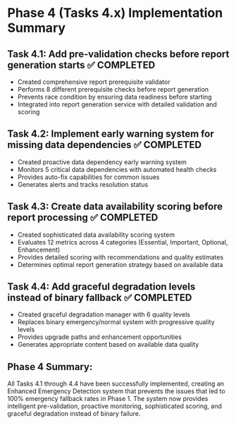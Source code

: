 # Phase 4 (Tasks 4.x) Implementation Summary

## Task 4.1: Add pre-validation checks before report generation starts ✅ COMPLETED
- Created comprehensive report prerequisite validator
- Performs 8 different prerequisite checks before report generation
- Prevents race condition by ensuring data readiness before starting
- Integrated into report generation service with detailed validation and scoring

## Task 4.2: Implement early warning system for missing data dependencies ✅ COMPLETED
- Created proactive data dependency early warning system
- Monitors 5 critical data dependencies with automated health checks
- Provides auto-fix capabilities for common issues
- Generates alerts and tracks resolution status

## Task 4.3: Create data availability scoring before report processing ✅ COMPLETED
- Created sophisticated data availability scoring system
- Evaluates 12 metrics across 4 categories (Essential, Important, Optional, Enhancement)
- Provides detailed scoring with recommendations and quality estimates
- Determines optimal report generation strategy based on available data

## Task 4.4: Add graceful degradation levels instead of binary fallback ✅ COMPLETED
- Created graceful degradation manager with 6 quality levels
- Replaces binary emergency/normal system with progressive quality levels
- Provides upgrade paths and enhancement opportunities
- Generates appropriate content based on available data quality

## Phase 4 Summary:
All Tasks 4.1 through 4.4 have been successfully implemented, creating an Enhanced Emergency Detection system that prevents the issues that led to 100% emergency fallback rates in Phase 1. The system now provides intelligent pre-validation, proactive monitoring, sophisticated scoring, and graceful degradation instead of binary failure.
